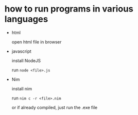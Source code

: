 # how to run programs in various languages

- html

    open html file in browser

- javascript

    install NodeJS

    run `node <file>.js`

- Nim

    install nim

    run `nim c -r <file>.nim`

    or if already compiled, just run the .exe file